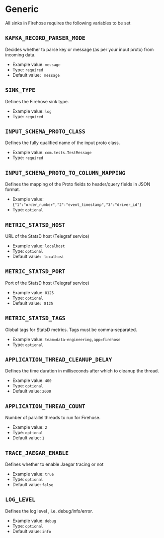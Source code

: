 # Generic

All sinks in Firehose requires the following variables to be set

## `KAFKA_RECORD_PARSER_MODE`

Decides whether to parse key or message \(as per your input proto\) from incoming data.

* Example value: `message`
* Type: `required`
* Default value`: message`

## `SINK_TYPE`

Defines the Firehose sink type.

* Example value: `log`
* Type: `required`

## `INPUT_SCHEMA_PROTO_CLASS`

Defines the fully qualified name of the input proto class.

* Example value: `com.tests.TestMessage`
* Type: `required`

## `INPUT_SCHEMA_PROTO_TO_COLUMN_MAPPING`

Defines the mapping of the Proto fields to header/query fields in JSON format.

* Example value: `{"1":"order_number","2":"event_timestamp","3":"driver_id"}`
* Type: `optional`

## `METRIC_STATSD_HOST`

URL of the StatsD host \(Telegraf service\)

* Example value: `localhost`
* Type: `optional`
* Default value`: localhost`

##  `METRIC_STATSD_PORT`

Port of the StatsD host \(Telegraf service\)

* Example value: `8125`
* Type: `optional`
* Default value`: 8125`

## `METRIC_STATSD_TAGS`

Global tags for StatsD metrics. Tags must be comma-separated.

* Example value: `team=data-engineering,app=firehose`
* Type: `optional`

## `APPLICATION_THREAD_CLEANUP_DELAY`

Defines the time duration in milliseconds after which to cleanup the thread.

* Example value: `400`
* Type: `optional`
* Default value: `2000`

## `APPLICATION_THREAD_COUNT`

Number of parallel threads to run for Firehose.

* Example value: `2`
* Type: `optional`
* Default value: `1`

## `TRACE_JAEGAR_ENABLE`

Defines whether to enable Jaegar tracing or not

* Example value: `true`
* Type: `optional`
* Default value: `false`

## `LOG_LEVEL`

Defines the log level , i.e. debug/info/error.

* Example value: `debug`
* Type: `optional`
* Default value: `info`

